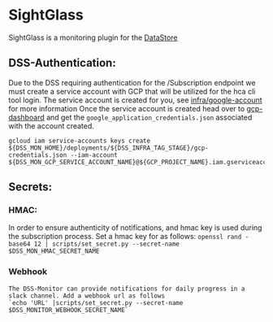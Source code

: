 # SightGlass

SightGlass is a monitoring plugin for the [DataStore](https://github.com/HumanCellAtlas/data-store)

## DSS-Authentication:
Due to the DSS requiring authentication for the /Subscription endpoint we must create a service account with GCP
that will be utilized for the hca cli tool login.
The service account is created for you, see [infra/google-account](infra/google-account) for more information
Once the service account is created head over to [gcp-dashboard](https://console.developers.google.com/) and get the
`google_application_credentials.json` associated with the account created. 

```
gcloud iam service-accounts keys create ${DSS_MON_HOME}/deployments/${DSS_INFRA_TAG_STAGE}/gcp-credentials.json --iam-account ${DSS_MON_GCP_SERVICE_ACCOUNT_NAME}@${GCP_PROJECT_NAME}.iam.gserviceaccount.com
```

## Secrets:
### HMAC:
In order to ensure authenticity of notifications, and hmac key is used during the subscription process.
Set a hmac key for as follows:
	`openssl rand -base64 12 | scripts/set_secret.py --secret-name $DSS_MON_HMAC_SECRET_NAME`
### Webhook
	The DSS-Monitor can provide notifications for daily progress in a slack channel. Add a webhook url as follows
	`echo 'URL' |scripts/set_secret.py --secret-name $DSS_MONITOR_WEBHOOK_SECRET_NAME` 